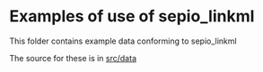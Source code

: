 # Examples of use of sepio_linkml

This folder contains example data conforming to sepio_linkml

The source for these is in [src/data](../src/data/examples)
